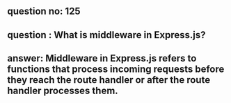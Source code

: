 
      
## question no: 125

## question : What is middleware in Express.js?

## answer: Middleware in Express.js refers to functions that process incoming requests before they reach the route handler or after the route handler processes them.
      